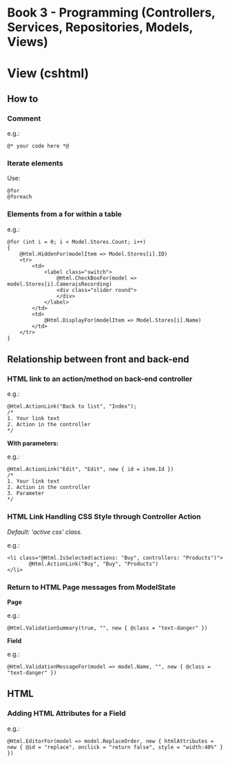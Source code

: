 # Book 3 - Programming (Controllers, Services, Repositories, Models, Views)

# View (cshtml)

## How to

### Comment
e.g.:
```cshtml
@* your code here *@
```

### Iterate elements
Use:
```cshtml
@for
@foreach
```

### Elements from a for within a table
e.g.:
```cshtml
@for (int i = 0; i < Model.Stores.Count; i++)
{
    @Html.HiddenFor(modelItem => Model.Stores[i].ID)
    <tr>                    
        <td>
            <label class="switch">
                @Html.CheckBoxFor(model => model.Stores[i].CameraisRecording)
                <div class="slider round">
                </div>
            </label>
        </td>
        <td>
            @Html.DisplayFor(modelItem => Model.Stores[i].Name)
        </td>
    </tr>
}
```

## Relationship between front and back-end

### HTML link to an action/method on back-end controller
e.g.:
```cshtml
@Html.ActionLink("Back to list", "Index");
/*
1. Your link text
2. Action in the controller
*/
```
**With parameters:**

e.g.:
```cshtml
@Html.ActionLink("Edit", "Edit", new { id = item.Id })
/*
1. Your link text
2. Action in the controller
3. Parameter
*/
```

### HTML Link Handling CSS Style through Controller Action
_Default: 'active css' class._

e.g.:
```cshtml
<li class="@Html.IsSelected(actions: "Buy", controllers: "Products")">
       @Html.ActionLink("Buy", "Buy", "Products")
</li>
```

### Return to HTML Page messages from ModelState
**Page**

e.g.:
```cshtml
@Html.ValidationSummary(true, "", new { @class = "text-danger" })
```

**Field**

e.g.:
```cshtml
@Html.ValidationMessageFor(model => model.Name, "", new { @class = "text-danger" })
```

## HTML

### Adding HTML Attributes for a Field
e.g.: 
```csthml
@Html.EditorFor(model => model.ReplaceOrder, new { htmlAttributes = new { @id = "replace", onclick = "return false", style = "width:40%" } })
```